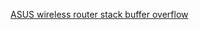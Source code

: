 [ASUS wireless router stack buffer overflow](https://cve.mitre.org/cgi-bin/cvename.cgi?name=CVE-2017-11420)

